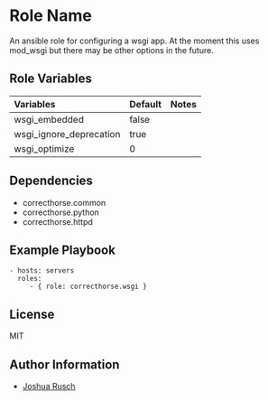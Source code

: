 Role Name
=========

An ansible role for configuring a wsgi app. At the moment this uses mod_wsgi but there may be other options in the future.

Role Variables
--------------

| Variables				| Default				| Notes					|
| :---					| :---					| :---					|
| wsgi_embedded				| false					| 					|
| wsgi_ignore_deprecation		| true					|					|
| wsgi_optimize				| 0					|					|

Dependencies
------------

  - correcthorse.common
  - correcthorse.python
  - correcthorse.httpd

Example Playbook
----------------


    - hosts: servers
      roles:
         - { role: correcthorse.wsgi }

License
-------

MIT

Author Information
------------------

* [Joshua Rusch](https://correct.horse/)
